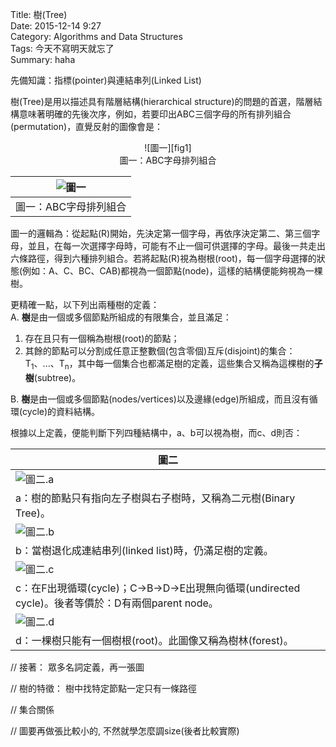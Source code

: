 Title: 樹(Tree)  
Date: 2015-12-14 9:27  
Category: Algorithms and Data Structures  
Tags: 今天不寫明天就忘了  
Summary: haha  

先備知識：指標(pointer)與連結串列(Linked List)


樹(Tree)是用以描述具有階層結構(hierarchical structure)的問題的首選，階層結構意味著明確的先後次序，例如，若要印出ABC三個字母的所有排列組合(permutation)，直覺反射的圖像會是：


<center> ![圖一][fig1] </center>
<center>圖一：ABC字母排列組合 

|![圖一][fig1]      |
| ---               |
| 圖一：ABC字母排列組合| 

</center>

[fig1]: https://github.com/alrightchiu/SecondRound/fig/tree/abc_permu1.png


圖一的邏輯為：從起點(R)開始，先決定第一個字母，再依序決定第二、第三個字母，並且，在每一次選擇字母時，可能有不止一個可供選擇的字母。最後一共走出六條路徑，得到六種排列組合。若將起點(R)視為樹根(root)，每一個字母選擇的狀態(例如：A、C、BC、CAB)都視為一個節點(node)，這樣的結構便能夠視為一棵樹。

更精確一點，以下列出兩種樹的定義：  
A. **樹**是由一個或多個節點所組成的有限集合，並且滿足：  

1. 存在且只有一個稱為樹根(root)的節點；
2. 其餘的節點可以分割成任意正整數個(包含零個)互斥(disjoint)的集合：T<sub>1</sub>、...、T<sub>n</sub>，其中每一個集合也都滿足樹的定義，這些集合又稱為這棵樹的**子樹**(subtree)。

B. **樹**是由一個或多個節點(nodes/vertices)以及邊緣(edge)所組成，而且沒有循環(cycle)的資料結構。

根據以上定義，便能判斷下列四種結構中，a、b可以視為樹，而c、d則否：

| 圖二 |
|---             |
|![圖二.a][fig2]|
|a：樹的節點只有指向左子樹與右子樹時，又稱為二元樹(Binary Tree)。|
|![圖二.b][fig3]|
|b：當樹退化成連結串列(linked list)時，仍滿足樹的定義。|          
|![圖二.c][fig4] |
|c：在F出現循環(cycle)；C->B->D->E出現無向循環(undirected cycle)。後者等價於：D有兩個parent node。|
| ![圖二.d][fig5]|
|d：一棵樹只能有一個樹根(root)。此圖像又稱為樹林(forest)。|

[fig2]: is_Tree_a.png
[fig3]: is_Tree_b.png
[fig4]: is_Not_Tree_c.png
[fig5]: is_Not_Tree_d.png

// 接著： 眾多名詞定義，再一張圖

// 樹的特徵：
樹中找特定節點一定只有一條路徑

// 集合關係

// 圖要再做張比較小的, 不然就學怎麼調size(後者比較實際)